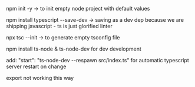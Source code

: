 npm init -y -> to init empty node project with default values

npm install typescript --save-dev -> saving as a dev dep because we are shipping javascript - ts is just glorified linter

npx tsc --init -> to generate empty tsconfig file

npm install ts-node & ts-node-dev for dev development

add: "start": "ts-node-dev --respawn src/index.ts" for automatic typescript server restart on change

export not working this way